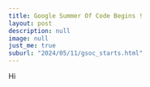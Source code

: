 ```yaml
---
title: Google Summer Of Code Begins !
layout: post
description: null
image: null
just_me: true
suburl: "2024/05/11/gsoc_starts.html"
---
```

Hi
